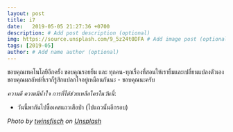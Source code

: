 ```yaml
---
layout: post
title: i7
date:   2019-05-05 21:27:36 +0700
description: # Add post description (optional)
img: https://source.unsplash.com/9_5z24t0DFA # Add image post (optional)
tags: [2019-05]
author: # Add name author (optional)
---
```

ขอบคุณเทคโนโลยีอีกครั้ง ขอบคุณรอยยิ้ม และ ทุกคน-ทุกเรื่องที่สอนให้เรายิ้มและเปลี่ยนแปลงตัวเอง ขอบคุณผลลัพธ์ที่เราก็รู้สึกแปลกใจอยู่เหมือนกันนะ - ขอบคุณนะครับ <i class="fa fa-child" style="color:plum"></i>

*ความดี ความมีน้ำใจ การที่ได้ช่วยเหลือใครในวันนี้*:
- วันนี้พากันไปซื้อเคสแถวเสือป่า (ไปแถวนั้นอีกรอบ)

*Photo by [twinsfisch](https://unsplash.com/@twinsfisch) on [Unsplash](https://unsplash.com)*
